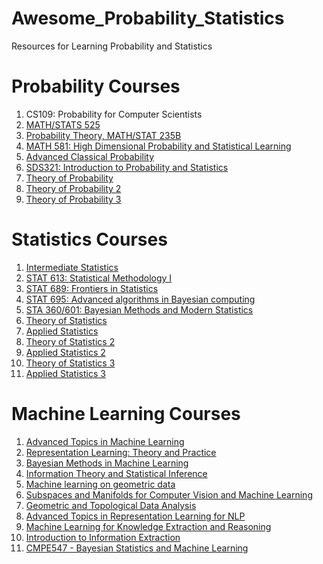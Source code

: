 # Awesome_Probability_Statistics
Resources for Learning Probability and Statistics

# Probability Courses

1. CS109: Probability for Computer Scientists
2. <a href = "https://www.math.uci.edu/~rvershyn/teaching/2016-17/525/525.html">MATH/STATS 525</a>
3. <a href = "https://www.math.uci.edu/~rvershyn/teaching/2007-08/235B/235B.html">Probability Theory, MATH/STAT 235B</a>
4. <a href = "https://sites.math.washington.edu/~ddrusv/crs/Math_581_2019/MATH581">MATH 581: High Dimensional Probability and Statistical Learning</a>
5. <a href = "http://willperkins.org/6221/">Advanced Classical Probability</a>
6. <a href = "https://www.cs.cmu.edu/~psarkar/sds321.html">SDS321: Introduction to Probability and Statistics</a>
7. <a href = "http://web.stanford.edu/class/stats310a/index.html">Theory of Probability</a>
8. <a href = "http://statweb.stanford.edu/~adembo/stat-310b/">Theory of Probability 2</a>
9. <a href = "https://web.stanford.edu/class/stats310c/notes.html">Theory of Probability 3</a>

# Statistics Courses

1. <a href = "http://www.stat.cmu.edu/~larry/=stat705/">Intermediate Statistics</a>
2. <a href = "https://www.stat.tamu.edu/~debdeep/613_s18.html">STAT 613: Statistical Methodology I</a>
3. <a href = "https://www.stat.tamu.edu/~debdeep/689_s19.html">STAT 689: Frontiers in Statistics</a>
4. <a href = "https://www.stat.tamu.edu/~debdeep/695_f19.html">STAT 695: Advanced algorithms in Bayesian computing</a>
5. <a href = "http://www2.stat.duke.edu/~rcs46/bayes.html">STA 360/601: Bayesian Methods and Modern Statistics</a>
6. <a href = "https://web.stanford.edu/~lmackey/stats300a/index.html">Theory of Statistics</a>
7. <a href = "http://statweb.stanford.edu/~tibs/sta305.html">Applied Statistics</a>
8. <a href = "http://web.stanford.edu/class/stats300b/syllabus.html">Theory of Statistics 2</a>
9. <a href = "http://statweb.stanford.edu/~ckirby/brad/">Applied Statistics 2</a>
10. <a href = "https://statweb.stanford.edu/~candes/teaching/stats300c/lectures.html">Theory of Statistics 3</a>
11. <a href = "http://statweb.stanford.edu/~owen/courses/305c/">Applied Statistics 3</a>

# Machine Learning Courses

1. <a href = "http://www.gatsby.ucl.ac.uk/~gretton/coursefiles/rkhscourse.html">Advanced Topics in Machine Learning </a>
2. <a href = "http://sami.haija.org/cs699/index.html">Representation Learning: Theory and Practice</a>
3. <a href = "https://www.cse.wustl.edu/~garnett/cse515t/fall_2019/">Bayesian Methods in Machine Learning</a>
4. <a href = "https://samuelcheng.info/information_theory_2017/index.html">Information Theory and Statistical Inference</a>
5. <a href = "https://cse291-i.github.io/#announcements">Machine learning on geometric data</a>
6. <a href = "http://www.cs.umd.edu/~djacobs/CMSC828/CMSC828J_13.htm">Subspaces and Manifolds for Computer Vision and Machine Learning</a>
7. <a href = "http://cs233.stanford.edu/">Geometric and Topological Data Analysis</a>
8. <a href = "https://shanzhenren.github.io/csci-699-replnlp-2019fall/">Advanced Topics in Representation Learning for NLP</a>
9. <a href = "http://ink-ron.usc.edu/xiangren/ml4know19spring/schedule.html">Machine Learning for Knowledge Extraction and Reasoning</a>
10. <a href = "http://ink-ron.usc.edu/xiangren/ie18fall/schedule.html">Introduction to Information Extraction</a>
11. <a href = "https://www.cmpe.boun.edu.tr/~cemgil/Courses/cmpe547/index.html">CMPE547 - Bayesian Statistics and Machine Learning</a>
